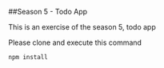 ##Season 5 - Todo App

This is an exercise of the season 5, todo app

Please clone and execute this command

```
npm install
```